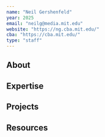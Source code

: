 ```yaml
---
name: "Neil Gershenfeld"
year: 2025
email: "neilg@media.mit.edu"
website: "https://ng.cba.mit.edu/"
cba: "https://cba.mit.edu/"
type: "staff"
---
```


## About 

## Expertise

## Projects

## Resources 